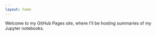 ```yaml
---
layout: home
---
```


Welcome to my GitHub Pages site, where I'll be hosting summaries of my Jupyter notebooks.
